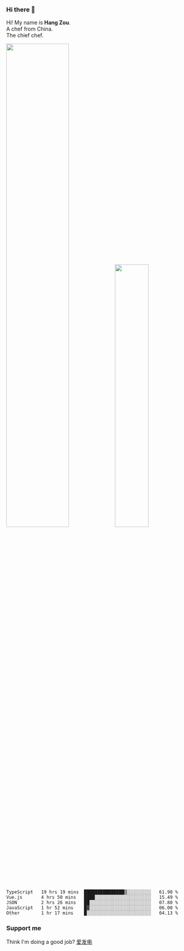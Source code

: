 ### Hi there 👋

Hi! My name is **Hang Zou**.  
A chef from China.  
The chief chef.

<img align="" width="57.5%" src="https://github-readme-stats.vercel.app/api?username=zouhangwithsweet&hide_title=true&hide_border=true&show_icons=true&include_all_commits=true&line_height=21" /><img align="" width="42.4%" src="https://github-readme-stats.vercel.app/api/top-langs/?username=zouhangwithsweet&hide_title=true&hide_border=true&layout=compact" />

<!--START_SECTION:waka-->

```text
TypeScript   19 hrs 19 mins  ███████████████▒░░░░░░░░░   61.90 %
Vue.js       4 hrs 50 mins   ████░░░░░░░░░░░░░░░░░░░░░   15.49 %
JSON         2 hrs 26 mins   ██░░░░░░░░░░░░░░░░░░░░░░░   07.80 %
JavaScript   1 hr 52 mins    █▓░░░░░░░░░░░░░░░░░░░░░░░   06.00 %
Other        1 hr 17 mins    █░░░░░░░░░░░░░░░░░░░░░░░░   04.13 %
```

<!--END_SECTION:waka-->

### Support me

Think I'm doing a good job? [爱发电](https://afdian.net/@zouhangsweet)
